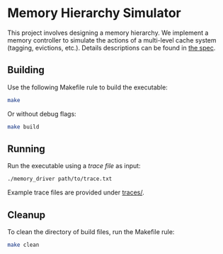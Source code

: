 # Memory Hierarchy Simulator

This project involves designing a memory hierarchy. We implement a memory
controller to simulate the actions of a multi-level cache system (tagging,
evictions, etc.). Details descriptions can be found in [the spec](CA2-spec.pdf).


## Building

Use the following Makefile rule to build the executable:

```sh
make
```

Or without debug flags:

```sh
make build
```


## Running

Run the executable using a *trace file* as input:

```sh
./memory_driver path/to/trace.txt
```

Example trace files are provided under [traces/](traces/).


## Cleanup

To clean the directory of build files, run the Makefile rule:

```sh
make clean
```
